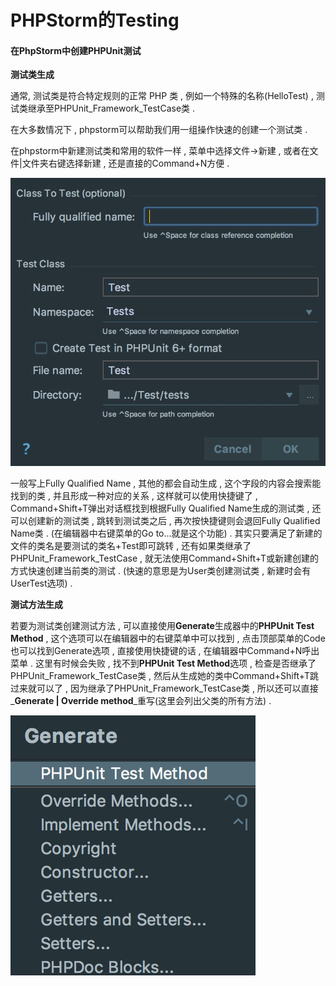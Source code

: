 # PHPStorm的Testing

#### 在PhpStorm中创建PHPUnit测试

**测试类生成**

通常, 测试类是符合特定规则的正常 PHP 类 , 例如一个特殊的名称\(HelloTest\) , 测试类继承至PHPUnit\_Framework\_TestCase类 .

在大多数情况下 , phpstorm可以帮助我们用一组操作快速的创建一个测试类 .

在phpstorm中新建测试类和常用的软件一样 , 菜单中选择文件-&gt;新建 , 或者在文件\|文件夹右键选择新建 , 还是直接的Command+N方便 .

![](/assets/creawteasting.png)

一般写上Fully Qualified Name , 其他的都会自动生成 , 这个字段的内容会搜索能找到的类 , 并且形成一种对应的关系 , 这样就可以使用快捷键了 , Command+Shift+T弹出对话框找到根据Fully Qualified Name生成的测试类 , 还可以创建新的测试类 , 跳转到测试类之后 , 再次按快捷键则会退回Fully Qualified Name类 . \(在编辑器中右键菜单的Go to...就是这个功能\) . 其实只要满足了新建的文件的类名是要测试的类名+Test即可跳转 , 还有如果类继承了PHPUnit\_Framework\_TestCase , 就无法使用Command+Shift+T或新建创建的方式快速创建当前类的测试 . \(快速的意思是为User类创建测试类 , 新建时会有UserTest选项\) .

**测试方法生成**

若要为测试类创建测试方法 , 可以直接使用**Generate**生成器中的**PHPUnit Test Method** , 这个选项可以在编辑器中的右键菜单中可以找到 , 点击顶部菜单的Code也可以找到Generate选项 , 直接使用快捷键的话 , 在编辑器中Command+N呼出菜单 . 这里有时候会失败 , 找不到**PHPUnit Test Method**选项 , 检查是否继承了PHPUnit\_Framework\_TestCase类 , 然后从生成她的类中Command+Shift+T跳过来就可以了 , 因为继承了PHPUnit\_Framework\_TestCase类 , 所以还可以直接_**Generate \| Override method**_重写\(这里会列出父类的所有方法\) .

![](/assets/untigenerate.png)

